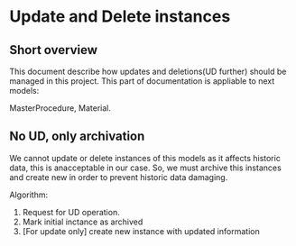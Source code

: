 # Update and Delete instances

## Short overview

This document describe how updates and deletions(UD further) should be managed in this project. This part of documentation is appliable to next models:

MasterProcedure, Material.

## No UD, only archivation

We cannot update or delete instances of this models as it affects historic data, this is anacceptable in our case. So, we must archive this 
instances and create new in order to prevent historic data damaging.

Algorithm:

1. Request for UD operation.
2. Mark initial inctance as archived
3. [For update only] create new instance with updated information
